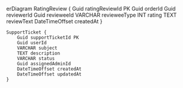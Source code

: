 erDiagram
    RatingReview {
        Guid ratingReviewId PK
        Guid orderId
        Guid reviewerId
        Guid revieweeId
        VARCHAR revieweeType
        INT rating
        TEXT reviewText
        DateTimeOffset createdAt
    }

    SupportTicket {
        Guid supportTicketId PK
        Guid userId
        VARCHAR subject
        TEXT description
        VARCHAR status
        Guid assignedAdminId
        DateTimeOffset createdAt
        DateTimeOffset updatedAt
    }